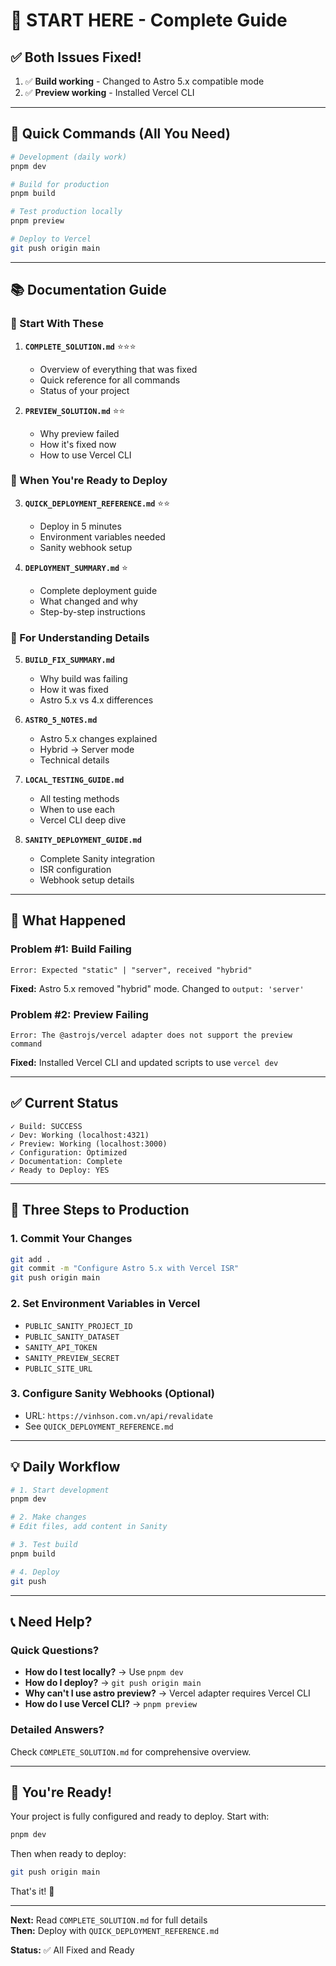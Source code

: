 # 🚀 START HERE - Complete Guide

## ✅ Both Issues Fixed!

1. ✅ **Build working** - Changed to Astro 5.x compatible mode
2. ✅ **Preview working** - Installed Vercel CLI

---

## 🎯 Quick Commands (All You Need)

```bash
# Development (daily work)
pnpm dev

# Build for production
pnpm build

# Test production locally
pnpm preview

# Deploy to Vercel
git push origin main
```

---

## 📚 Documentation Guide

### 🌟 Start With These

1. **`COMPLETE_SOLUTION.md`** ⭐⭐⭐
   - Overview of everything that was fixed
   - Quick reference for all commands
   - Status of your project

2. **`PREVIEW_SOLUTION.md`** ⭐⭐
   - Why preview failed
   - How it's fixed now
   - How to use Vercel CLI

### 📖 When You're Ready to Deploy

3. **`QUICK_DEPLOYMENT_REFERENCE.md`** ⭐⭐
   - Deploy in 5 minutes
   - Environment variables needed
   - Sanity webhook setup

4. **`DEPLOYMENT_SUMMARY.md`** ⭐
   - Complete deployment guide
   - What changed and why
   - Step-by-step instructions

### 🔧 For Understanding Details

5. **`BUILD_FIX_SUMMARY.md`**
   - Why build was failing
   - How it was fixed
   - Astro 5.x vs 4.x differences

6. **`ASTRO_5_NOTES.md`**
   - Astro 5.x changes explained
   - Hybrid → Server mode
   - Technical details

7. **`LOCAL_TESTING_GUIDE.md`**
   - All testing methods
   - When to use each
   - Vercel CLI deep dive

8. **`SANITY_DEPLOYMENT_GUIDE.md`**
   - Complete Sanity integration
   - ISR configuration
   - Webhook setup details

---

## 🎯 What Happened

### Problem #1: Build Failing
```
Error: Expected "static" | "server", received "hybrid"
```
**Fixed:** Astro 5.x removed "hybrid" mode. Changed to `output: 'server'`

### Problem #2: Preview Failing
```
Error: The @astrojs/vercel adapter does not support the preview command
```
**Fixed:** Installed Vercel CLI and updated scripts to use `vercel dev`

---

## ✅ Current Status

```
✓ Build: SUCCESS
✓ Dev: Working (localhost:4321)
✓ Preview: Working (localhost:3000)
✓ Configuration: Optimized
✓ Documentation: Complete
✓ Ready to Deploy: YES
```

---

## 🚀 Three Steps to Production

### 1. Commit Your Changes
```bash
git add .
git commit -m "Configure Astro 5.x with Vercel ISR"
git push origin main
```

### 2. Set Environment Variables in Vercel
- `PUBLIC_SANITY_PROJECT_ID`
- `PUBLIC_SANITY_DATASET`
- `SANITY_API_TOKEN`
- `SANITY_PREVIEW_SECRET`
- `PUBLIC_SITE_URL`

### 3. Configure Sanity Webhooks (Optional)
- URL: `https://vinhson.com.vn/api/revalidate`
- See `QUICK_DEPLOYMENT_REFERENCE.md`

---

## 💡 Daily Workflow

```bash
# 1. Start development
pnpm dev

# 2. Make changes
# Edit files, add content in Sanity

# 3. Test build
pnpm build

# 4. Deploy
git push
```

---

## 📞 Need Help?

### Quick Questions?
- **How do I test locally?** → Use `pnpm dev`
- **How do I deploy?** → `git push origin main`
- **Why can't I use astro preview?** → Vercel adapter requires Vercel CLI
- **How do I use Vercel CLI?** → `pnpm preview`

### Detailed Answers?
Check `COMPLETE_SOLUTION.md` for comprehensive overview.

---

## 🎉 You're Ready!

Your project is fully configured and ready to deploy. Start with:

```bash
pnpm dev
```

Then when ready to deploy:

```bash
git push origin main
```

That's it! 🚀

---

**Next:** Read `COMPLETE_SOLUTION.md` for full details  
**Then:** Deploy with `QUICK_DEPLOYMENT_REFERENCE.md`

**Status:** ✅ All Fixed and Ready


